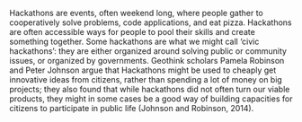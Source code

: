 Hackathons are events, often weekend long, where people gather to cooperatively solve problems, code applications, and eat pizza. Hackathons are often accessible ways for people to pool their skills and create something together. Some hackathons are what we might call ‘civic hackathons’: they are either organized around solving public or community issues, or organized by governments. Geothink scholars Pamela Robinson and Peter Johnson argue that Hackathons might be used to cheaply get innovative ideas from citizens, rather than spending a lot of money on big projects; they also found that while hackathons did not often turn our viable products, they might in some cases be a good way of building capacities for citizens to participate in public life (Johnson and Robinson, 2014).
